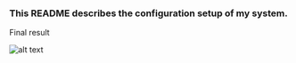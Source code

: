 ### This README describes the configuration setup of my system. 

Final result

![alt text](Pictures/screenshot.png)
